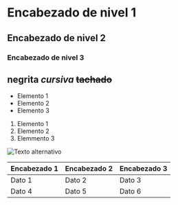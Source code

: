    # Encabezado de nivel 1
   ## Encabezado de nivel 2
   ### Encabezado de nivel 3


**negrita**
*cursiva*
~~tachado~~
---


- Elemento 1
- Elemento 2
- Elemento 3

1. Elemento 1
2. Elemento 2
3. Elemmento 3


<!-- comentario -->


![Texto alternativo](ruta/imagen.jpg)


| Encabezado 1 | Encabezado 2 | Encabezado 3 |
| ------------ | ------------ | ------------ |
| Dato 1      | Dato 2      | Dato 3      |
| Dato 4      | Dato 5      | Dato 6      |
